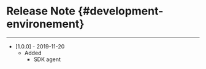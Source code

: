 # Release Note {#development-environement}

---

* \[1.0.0\] - 2019-11-20
  * Added
    * SDK agent



